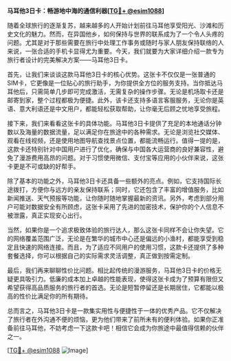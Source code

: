 **马耳他3日卡：畅游地中海的通信利器[[TG💪+ @esim1088](https://t.me/s/esim1088)]**

随着全球旅行的逐渐复苏，越来越多的人开始计划前往马耳他享受阳光、沙滩和历史文化的魅力。然而，在异国他乡，如何保持与世界的联系成为了一个令人头疼的问题。尤其是对于那些需要在旅行中处理工作事务或随时与家人朋友保持联络的人来说，一张合适的手机卡显得尤为重要。今天，我们就要为大家详细介绍一款专为旅行者设计的完美解决方案——马耳他3日卡。

首先，让我们来谈谈这款马耳他3日卡的核心优势。这张卡不仅仅是一张普通的SIM卡，它更像是一位贴心的旅行助手，为你提供全方位的服务支持。当你抵达马耳他后，只需简单几步即可完成激活，无需复杂的操作步骤。无论是机场取卡还是邮寄到家，整个过程都极为便捷。此外，该卡还支持多语言客服服务，无论你是英语、意大利语还是中文用户，都能轻松获取帮助，让你毫无后顾之忧地享受旅程。

接下来，我们来看看这张卡的具体功能。马耳他3日卡提供了充足的本地通话分钟数以及海量的数据流量，足以满足你在旅途中的各种需求。无论是浏览社交媒体、观看在线视频，还是使用地图导航查找景点位置，都能流畅运行。值得一提的是，这款卡还特别针对中国用户进行了优化，确保与中国各大运营商的良好兼容性，避免了漫游费用高昂的问题。对于习惯使用微信、支付宝等应用的小伙伴来说，这张卡更是不可或缺的好帮手。

除了基本的功能之外，马耳他3日卡还具备一些额外的亮点。例如，它支持国际长途拨打，方便你与远方的亲友保持联系；同时，它还包含了丰富的增值服务，比如新闻推送、天气预报等功能，让你随时随地掌握最新的资讯。另外，考虑到部分用户可能对数据安全有所顾虑，这张卡采用了先进的加密技术，保护你的个人信息不被泄露，真正实现安心出行。

当然，如果你是一个追求极致体验的旅行达人，那么这张卡同样不会让你失望。它的网络覆盖范围广泛，无论是在繁华的城市中心还是偏远的小渔村，都能享受到稳定且快速的网络连接。而且，为了适应不同用户的使用习惯，这款卡还提供了多种套餐选择，你可以根据自己的实际需求灵活调整，真正做到按需定制。

最后，我们再来聊聊性价比问题。相比起传统的漫游服务，马耳他3日卡的价格无疑更具吸引力。低廉的成本加上卓越的性能表现，使得这张卡成为了预算有限但又希望获得高品质服务的旅行者的首选。无论是短暂停留还是长期居住，它都能以极高的性价比满足你的所有期待。

总而言之，马耳他3日卡是一款集实用性与便捷性于一体的优秀产品。它不仅解决了旅行者在外沟通不便的烦恼，更为他们带来了前所未有的便利体验。如果你正准备前往马耳他，不妨考虑一下这款卡吧！相信它会成为你旅途中最值得信赖的伙伴之一。

[[TG💪+ @esim1088](https://t.me/s/esim1088) ![Image](https://i.postimg.cc/4NQfJmqS/Snipaste-2025-05-13-00-14-12.png)]
